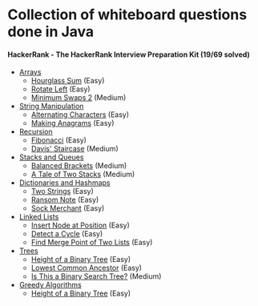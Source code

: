 # Collection of whiteboard questions done in Java

#### HackerRank - The HackerRank Interview Preparation Kit (19/69 solved)
- [Arrays](src/main/java/hackerrank/arrays) 
  - [Hourglass Sum](/src/main/java/hackerrank/arrays/HourglassSum.java) (Easy)
  - [Rotate Left](/src/main/java/hackerrank/arrays/RotateLeft.java) (Easy)
  - [Minimum Swaps 2](/src/main/java/hackerrank/arrays/MinimumSwapsTwo.java) (Medium)
- [String Manipulation](src/main/java/hackerrank/stringmanipulation)
  - [Alternating Characters](src/main/java/hackerrank/stringmanipulation/AlternatingCharacters.java) (Easy)
  - [Making Anagrams](src/main/java/hackerrank/stringmanipulation/MakingAnagrams.java) (Easy)
- [Recursion](src/main/java/hackerrank/recursion)
  - [Fibonacci](src/main/java/hackerrank/recursion/Fibonacci.java) (Easy)
  - [Davis' Staircase](src/main/java/hackerrank/recursion/DavisStaircase.java) (Medium)
- [Stacks and Queues](src/main/java/hackerrank/stacksandqueues)
  - [Balanced Brackets](src/main/java/hackerrank/stacksandqueues/BalancedBrackets.java) (Medium)
  - [A Tale of Two Stacks](src/main/java/hackerrank/stacksandqueues/ATaleOfTwoStacks.java) (Medium)
- [Dictionaries and Hashmaps](src/main/java/hackerrank/dictionariesandhashmaps)
  - [Two Strings](src/main/java/hackerrank/dictionariesandhashmaps/TwoStrings.java) (Easy)
  - [Ransom Note](src/main/java/hackerrank/dictionariesandhashmaps/RansomNote.java) (Easy)
  - [Sock Merchant](src/main/java/hackerrank/dictionariesandhashmaps/SockMerchant.java) (Easy)
- [Linked Lists](src/main/java/hackerrank/linkedlists)
  - [Insert Node at Position](src/main/java/hackerrank/linkedlists/InsertNodeAtPosition.java) (Easy)
  - [Detect a Cycle](src/main/java/hackerrank/linkedlists/DetectACycle.java) (Easy)
  - [Find Merge Point of Two Lists](src/main/java/hackerrank/linkedlists/FindMergeNode.java) (Easy)
- [Trees](src/main/java/hackerrank/trees)
  - [Height of a Binary Tree](src/main/java/hackerrank/trees/HeightOfABinaryTree.java) (Easy)
  - [Lowest Common Ancestor](src/main/java/hackerrank/trees/LowestCommonAncestor.java) (Easy)
  - [Is This a Binary Search Tree?](src/main/java/hackerrank/trees/IsBinarySearchTree.java) (Medium)
- [Greedy Algorithms](src/main/java/hackerrank/greedyalgorithms)
  - [Height of a Binary Tree](src/main/java/hackerrank/greedyalgorithms/LuckBalance.java) (Easy)
